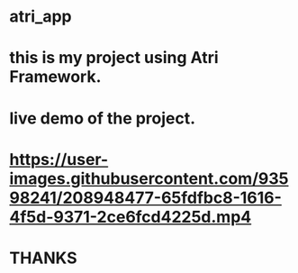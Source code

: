 # atri_app
# this is my project using Atri Framework.
# live demo of the project.
# https://user-images.githubusercontent.com/93598241/208948477-65fdfbc8-1616-4f5d-9371-2ce6fcd4225d.mp4
# THANKS

